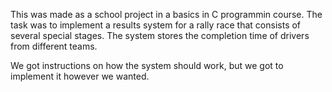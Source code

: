This was made as a school project in a basics in C programmin course. The task was to implement a results system for a rally race that consists of several special stages. The system stores the completion time of drivers from different teams.

We got instructions on how the system should work, but we got to implement it however we wanted.